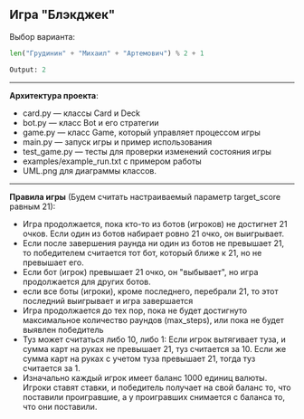 ## Игра "Блэкджек"

Выбор варианта:
```py
len("Грудинин" + "Михаил" + "Артемович") % 2 + 1

Output: 2
```

---

**Архитектура проекта**:

- card.py — классы Card и Deck
- bot.py — класс Bot и его стратегии
- game.py — класс Game, который управляет процессом игры
- main.py — запуск игры и пример использования
- test_game.py — тесты для проверки изменений состояния игры
- examples/example_run.txt с примером работы
- UML.png для диаграммы классов.

---

**Правила игры** (Будем считать настраиваемый параметр target_score равным 21):

- Игра продолжается, пока кто-то из ботов (игроков) не достигнет 21 очков. Если один из ботов набирает ровно 21 очко, он выигрывает.
- Если после завершения раунда ни один из ботов не превышает 21, то победителем считается тот бот, который ближе к 21, но не превышает его.
- Если бот (игрок) превышает 21 очко, он "выбывает", но игра продолжается для других ботов.
- если все боты (игроки), кроме последнего, перебрали 21, то этот последний выигрывает и игра завершается
- Игра продолжается до тех пор, пока не будет достигнуто максимальное количество раундов (max_steps), или пока не будет выявлен победитель
- Туз может считаться либо 10, либо 1: Если игрок вытягивает туза, и сумма карт на руках не превышает 21, туз считается за 10. Если же сумма карт на руках с учетом туза превышает 21, тогда туз считается за 1.
- Изначально каждый игрок имеет баланс 1000 единиц валюты. Игроки ставят ставки, и победитель получает на свой баланс то, что поставили проигравшие, а у проигравших снимается с баланса то, что они поставили.
